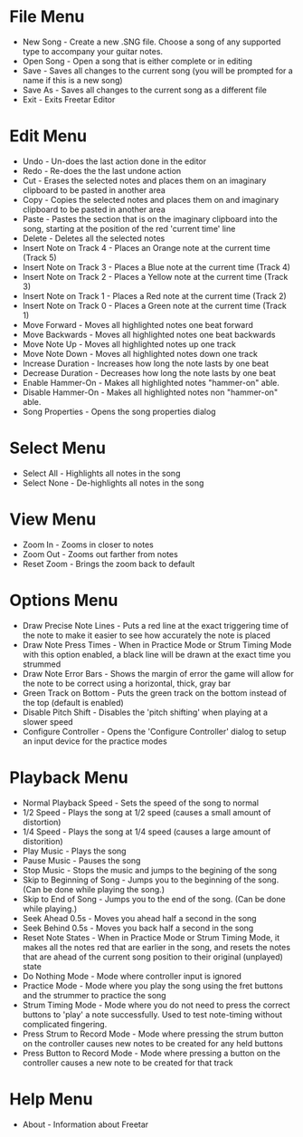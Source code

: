 # File Menu #

  * New Song - Create a new .SNG file. Choose a song of any supported type to accompany your guitar notes.
  * Open Song - Open a song that is either complete or in editing
  * Save - Saves all changes to the current song (you will be prompted for a name if this is a new song)
  * Save As - Saves all changes to the current song as a different file
  * Exit - Exits Freetar Editor

# Edit Menu #

  * Undo - Un-does the last action done in the editor
  * Redo - Re-does the the last undone action
  * Cut - Erases the selected notes and places them on an imaginary clipboard to be pasted in another area
  * Copy - Copies the selected notes and places them on and imaginary clipboard to be pasted in another area
  * Paste - Pastes the section that is on the imaginary clipboard into the song, starting at the position of the red 'current time' line
  * Delete - Deletes all the selected notes
  * Insert Note on Track 4 - Places an Orange note at the current time (Track 5)
  * Insert Note on Track 3 - Places a Blue note at the current time (Track 4)
  * Insert Note on Track 2 - Places a Yellow note at the current time (Track 3)
  * Insert Note on Track 1 - Places a Red note at the current time (Track 2)
  * Insert Note on Track 0 - Places a Green note at the current time (Track 1)
  * Move Forward - Moves all highlighted notes one beat forward
  * Move Backwards - Moves all highlighted notes one beat backwards
  * Move Note Up - Moves all highlighted notes up one track
  * Move Note Down - Moves all highlighted notes down one track
  * Increase Duration - Increases how long the note lasts by one beat
  * Decrease Duration - Decreases how long the note lasts by one beat
  * Enable Hammer-On - Makes all highlighted notes "hammer-on" able.
  * Disable Hammer-On - Makes all highlighted notes non "hammer-on" able.
  * Song Properties - Opens the song properties dialog

# Select Menu #

  * Select All - Highlights all notes in the song
  * Select None - De-highlights all notes in the song

# View Menu #

  * Zoom In - Zooms in closer to notes
  * Zoom Out - Zooms out farther from notes
  * Reset Zoom - Brings the zoom back to default

# Options Menu #

  * Draw Precise Note Lines - Puts a red line at the exact triggering time of the note to make it easier to see how accurately the note is placed
  * Draw Note Press Times - When in Practice Mode or Strum Timing Mode with this option enabled, a black line will be drawn at the exact time you strummed
  * Draw Note Error Bars - Shows the margin of error the game will allow for the note to be correct using a horizontal, thick, gray bar
  * Green Track on Bottom - Puts the green track on the bottom instead of the top (default is enabled)
  * Disable Pitch Shift - Disables the 'pitch shifting' when playing at a slower speed
  * Configure Controller - Opens the 'Configure Controller' dialog to setup an input device for the practice modes

# Playback Menu #

  * Normal Playback Speed - Sets the speed of the song to normal
  * 1/2 Speed - Plays the song at 1/2 speed (causes a small amount of distortion)
  * 1/4 Speed - Plays the song at 1/4 speed (causes a large amount of distorition)
  * Play Music - Plays the song
  * Pause Music - Pauses the song
  * Stop Music - Stops the music and jumps to the begining of the song
  * Skip to Beginning of Song - Jumps you to the beginning of the song. (Can be done while playing the song.)
  * Skip to End of Song - Jumps you to the end of the song. (Can be done while playing.)
  * Seek Ahead 0.5s - Moves you ahead half a second in the song
  * Seek Behind 0.5s - Moves you back half a second in the song
  * Reset Note States - When in Practice Mode or Strum Timing Mode, it makes all the notes red that are earlier in the song, and resets the notes that are ahead of the current song position to their original (unplayed) state
  * Do Nothing Mode - Mode where controller input is ignored
  * Practice Mode - Mode where you play the song using the fret buttons and the strummer to practice the song
  * Strum Timing Mode - Mode where you do not need to press the correct buttons to 'play' a note successfully. Used to test note-timing without complicated fingering.
  * Press Strum to Record Mode - Mode where pressing the strum button on the controller causes new notes to be created for any held buttons
  * Press Button to Record Mode - Mode where pressing a button on the controller causes a new note to be created for that track

# Help Menu #

  * About - Information about Freetar